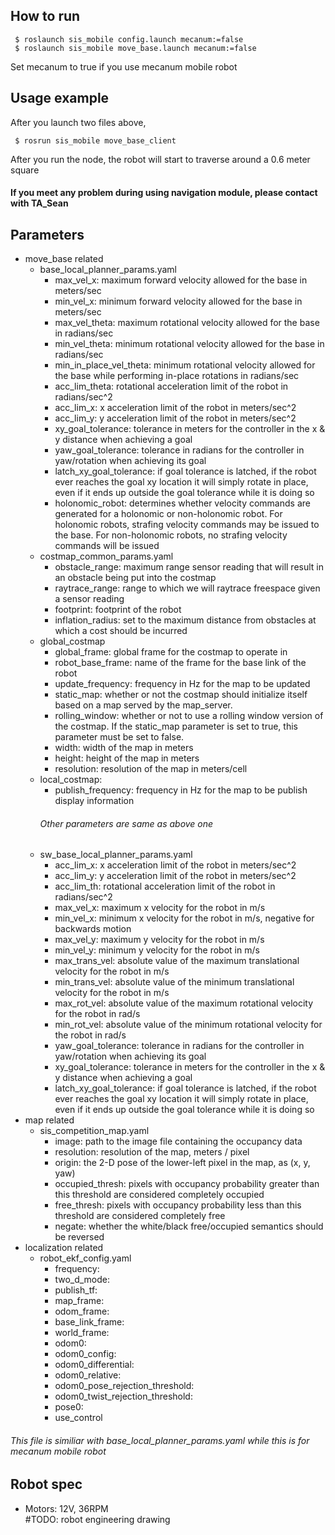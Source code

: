 ## How to run
```
 $ roslaunch sis_mobile config.launch mecanum:=false
 $ roslaunch sis_mobile move_base.launch mecanum:=false
```
Set mecanum to true if you use mecanum mobile robot
## Usage example
After you launch two files above,
```
 $ rosrun sis_mobile move_base_client
```
After you run the node, the robot will start to traverse around a 0.6 meter square
#### If you meet any problem during using navigation module, please contact with TA_Sean

## Parameters
* move_base related
  * base_local_planner_params.yaml
    * max_vel_x: maximum forward velocity allowed for the base in meters/sec
    * min_vel_x: minimum forward velocity allowed for the base in meters/sec
    * max_vel_theta: maximum rotational velocity allowed for the base in radians/sec
    * min_vel_theta: minimum rotational velocity allowed for the base in radians/sec
    * min_in_place_vel_theta: minimum rotational velocity allowed for the base while performing in-place rotations in radians/sec
    * acc_lim_theta: rotational acceleration limit of the robot in radians/sec^2
    * acc_lim_x: x acceleration limit of the robot in meters/sec^2
    * acc_lim_y: y acceleration limit of the robot in meters/sec^2
    * xy_goal_tolerance: tolerance in meters for the controller in the x & y distance when achieving a goal
    * yaw_goal_tolerance: tolerance in radians for the controller in yaw/rotation when achieving its goal
    * latch_xy_goal_tolerance: if goal tolerance is latched, if the robot ever reaches the goal xy location it will simply rotate in place, even if it ends up outside the goal tolerance while it is doing so
    * holonomic_robot: determines whether velocity commands are generated for a holonomic or non-holonomic robot. For holonomic robots, strafing velocity commands may be issued to the base. For non-holonomic robots, no strafing velocity commands will be issued
  * costmap_common_params.yaml
    * obstacle_range: maximum range sensor reading that will result in an obstacle being put into the costmap
    * raytrace_range: range to which we will raytrace freespace given a sensor reading
    * footprint: footprint of the robot
    * inflation_radius: set to the maximum distance from obstacles at which a cost should be incurred
  * global_costmap
    * global_frame: global frame for the costmap to operate in
    * robot_base_frame: name of the frame for the base link of the robot
    * update_frequency: frequency in Hz for the map to be updated
    * static_map: whether or not the costmap should initialize itself based on a map served by the map_server. 
    * rolling_window: whether or not to use a rolling window version of the costmap. If the static_map parameter is set to true, this parameter must be set to false.
    * width: width of the map in meters
    * height: height of the map in meters
    * resolution: resolution of the map in meters/cell
  * local_costmap:
    * publish_frequency: frequency in Hz for the map to be publish display information
    ###### Other parameters are same as above one
  * sw_base_local_planner_params.yaml
    * acc_lim_x: x acceleration limit of the robot in meters/sec^2
    * acc_lim_y: y acceleration limit of the robot in meters/sec^2
    * acc_lim_th: rotational acceleration limit of the robot in radians/sec^2
    * max_vel_x: maximum x velocity for the robot in m/s
    * min_vel_x: minimum x velocity for the robot in m/s, negative for backwards motion
    * max_vel_y: maximum y velocity for the robot in m/s
    * min_vel_y: minimum y velocity for the robot in m/s
    * max_trans_vel: absolute value of the maximum translational velocity for the robot in m/s
    * min_trans_vel: absolute value of the minimum translational velocity for the robot in m/s
    * max_rot_vel: absolute value of the maximum rotational velocity for the robot in rad/s 
    * min_rot_vel: absolute value of the minimum rotational velocity for the robot in rad/s
    * yaw_goal_tolerance: tolerance in radians for the controller in yaw/rotation when achieving its goal 
    * xy_goal_tolerance: tolerance in meters for the controller in the x & y distance when achieving a goal
    * latch_xy_goal_tolerance: if goal tolerance is latched, if the robot ever reaches the goal xy location it will simply rotate in place, even if it ends up outside the goal tolerance while it is doing so
* map related
  * sis_competition_map.yaml
    * image: path to the image file containing the occupancy data
    * resolution: resolution of the map, meters / pixel
    * origin: the 2-D pose of the lower-left pixel in the map, as (x, y, yaw)
    * occupied_thresh: pixels with occupancy probability greater than this threshold are considered completely occupied
    * free_thresh: pixels with occupancy probability less than this threshold are considered completely free
    * negate: whether the white/black free/occupied semantics should be reversed
* localization related
  * robot_ekf_config.yaml
    * frequency:
    * two_d_mode:
    * publish_tf:
    * map_frame:
    * odom_frame:
    * base_link_frame:
    * world_frame:
    * odom0:
    * odom0_config:
    * odom0_differential:
    * odom0_relative:
    * odom0_pose_rejection_threshold:
    * odom0_twist_rejection_threshold:
    * pose0:
    * use_control
###### This file is similiar with base_local_planner_params.yaml while this is for mecanum mobile robot
## Robot spec
* Motors: 12V, 36RPM  
#TODO: robot engineering drawing
